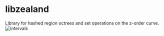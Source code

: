 # libzealand
Library for hashed region octrees and set operations on the z-order curve.  
![intervals](https://github.com/ryanketzner/libzealand/assets/49463807/7664d1b6-e3ea-4a5f-afef-c4e72bbd9dd2)
